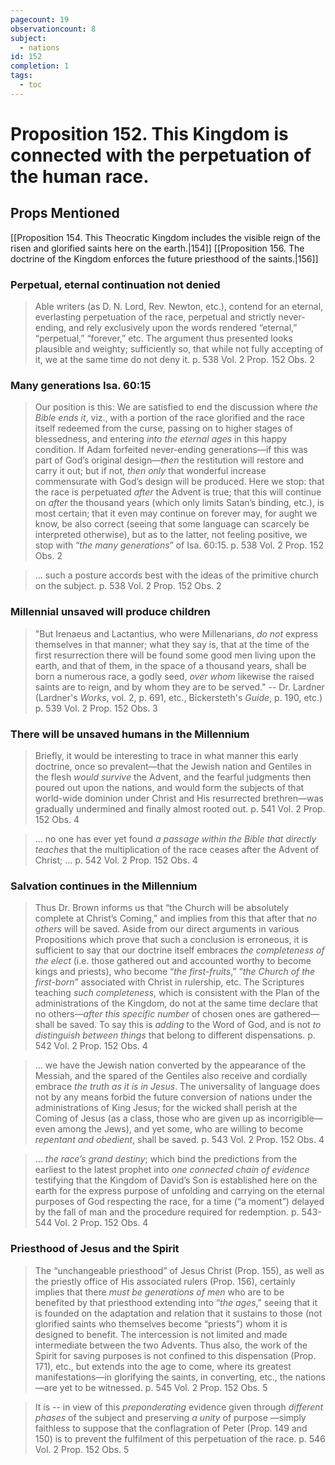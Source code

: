 ```yaml
---
pagecount: 19
observationcount: 8
subject:
  - nations
id: 152
completion: 1
tags:
  - toc
---
```

# Proposition 152. This Kingdom is connected with the perpetuation of the human race.
## Props Mentioned
[[Proposition 154. This Theocratic Kingdom includes the visible reign of the risen and glorified saints here on the earth.|154]] [[Proposition 156. The doctrine of the Kingdom enforces the future priesthood of the saints.|156]] 
### Perpetual, eternal continuation not denied
>Able writers (as D. N. Lord, Rev. Newton, etc.), contend for an eternal, everlasting perpetuation of the race, perpetual and strictly never-ending, and rely exclusively upon the words rendered “eternal,” “perpetual,” “forever,” etc. The argument thus presented looks plausible and weighty; sufficiently so, that while not fully accepting of it, we at the same time do not deny it.
>p. 538 Vol. 2 Prop. 152 Obs. 2
### Many generations Isa. 60:15
>Our position is this: We are satisfied to end the discussion where *the Bible ends it*, viz., with a portion of the race glorified and the race itself redeemed from the curse, passing on to higher stages of blessedness, and entering *into the eternal ages* in this happy condition. If Adam forfeited never-ending generations—if this was part of God’s original design—*then* the restitution will restore and carry it out; but if not, *then only* that wonderful increase commensurate with God’s design will be produced. Here we stop: that the race is perpetuated *after* the Advent is true; that this will continue on *after* the thousand years (which only limits Satan’s binding, etc.), is most certain; that it even may continue on forever may, for aught we know, be also correct (seeing that some language can scarcely be interpreted otherwise), but as to the latter, not feeling positive, we stop with “*the many generations*” of Isa. 60:15.
>p. 538 Vol. 2 Prop. 152 Obs. 2

>... such a posture accords best with the ideas of the primitive church on the subject.
>p. 538 Vol. 2 Prop. 152 Obs. 2
### Millennial unsaved will produce children
>"But Irenaeus and Lactantius, who were Millenarians, *do not* express themselves in  that manner; what they say is, that at the time of the first resurrection there will be found some good men living upon the earth, and that of them, in the space of a thousand years, shall be born a numerous race, a godly seed, *over whom* likewise the raised saints are to reign, and by whom they are to be served."
>-- Dr. Lardner (Lardner's *Works*, vol. 2, p. 691, etc., Bickersteth's *Guide*, p. 190, etc.)
>p. 539 Vol. 2 Prop. 152 Obs. 3
### There will be unsaved humans in the Millennium
>Briefly, it would be interesting to trace in what manner this early doctrine, once so prevalent—that the Jewish nation and Gentiles in the flesh *would survive* the Advent, and the fearful judgments then poured out upon the nations, and would form the subjects of that world-wide dominion under Christ and His resurrected brethren—was gradually undermined and finally almost rooted out.
>p. 541 Vol. 2 Prop. 152 Obs. 4

>... no one has ever yet found *a passage within the Bible that directly teaches* that the multiplication of the race ceases after the Advent of Christ; ...
>p. 542 Vol. 2 Prop. 152 Obs. 4
### Salvation continues in the Millennium
>Thus Dr. Brown informs us that “the Church will be absolutely complete at Christ’s Coming,” and implies from this that after that *no others* will be saved. Aside from our direct arguments in various Propositions which prove that such a conclusion is erroneous, it is sufficient to say that our doctrine itself embraces *the completeness of the elect* (i.e. those gathered out and accounted worthy to become kings and priests), who become “*the first-fruits*,” “*the Church of the first-born*” associated with Christ in rulership, etc. The Scriptures teaching *such completeness*, which is consistent with the Plan of the administrations of the Kingdom, do not at the same time declare that no others—*after this specific number* of chosen ones are gathered—shall be saved. To say this is *adding* to the Word of God, and is not *to distinguish between things* that belong to different dispensations.
>p. 542 Vol. 2 Prop. 152 Obs. 4

>... we have the Jewish nation converted by the appearance of the Messiah, and the spared of the Gentiles also receive and cordially embrace *the truth as it is in Jesus*. The universality of language does not by any means forbid the future conversion of nations under the administrations of King Jesus; for the wicked shall perish at the Coming of Jesus (as a class, those who are given up as incorrigible—even among the Jews), and yet some, who are willing to become *repentant and obedient*, shall be saved.
>p. 543 Vol. 2 Prop. 152 Obs. 4

>... *the race’s grand destiny*; which bind the predictions from the earliest to the latest prophet into *one connected chain of evidence* testifying that the Kingdom of David’s Son is established here on the earth for the express purpose of unfolding and carrying on the eternal purposes of God respecting the race, for a time (“a moment”) delayed by the fall of man and the procedure required for redemption.
>p. 543-544 Vol. 2 Prop. 152 Obs. 4
### Priesthood of Jesus and the Spirit 
>The “unchangeable priesthood” of Jesus Christ (Prop. 155), as well as the priestly office of His associated rulers (Prop. 156), certainly implies that there *must be generations of men* who are to be benefited by that priesthood extending into “*the ages*," seeing that it is founded on the adaptation and relation that it sustains to those (not glorified saints who themselves become “priests”) whom it is designed to benefit. The intercession is not limited and made intermediate between the two Advents. Thus also, the work of the Spirit for saving purposes is not confined to this dispensation (Prop. 171), etc., but extends into the age to come, where its greatest manifestations—in glorifying the saints, in converting, etc., the nations—are yet to be witnessed.
>p. 545 Vol. 2 Prop. 152 Obs. 5

>It is -- in view of this *preponderating* evidence given through *different phases* of the subject and preserving *a unity* of purpose —simply faithless to suppose that the conflagration of Peter (Prop. 149 and 150) is to prevent the fulfilment of this perpetuation of the race.
>p. 546 Vol. 2 Prop. 152 Obs. 5





